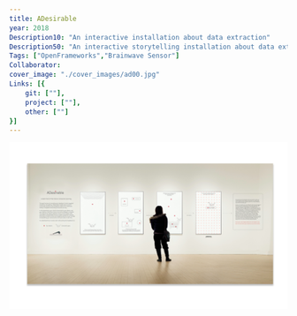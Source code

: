 ```yaml
---
title: ADesirable
year: 2018
Description10: "An interactive installation about data extraction"
Description50: "An interactive storytelling installation about data extraction using brainwave data and other bio-feedback"
Tags: ["OpenFrameworks","Brainwave Sensor"]
Collaborator:
cover_image: "./cover_images/ad00.jpg"
Links: [{
    git: [""],
    project: [""],
    other: [""]
}]
---
```


![cover](./cover_images/ad00.jpg)
